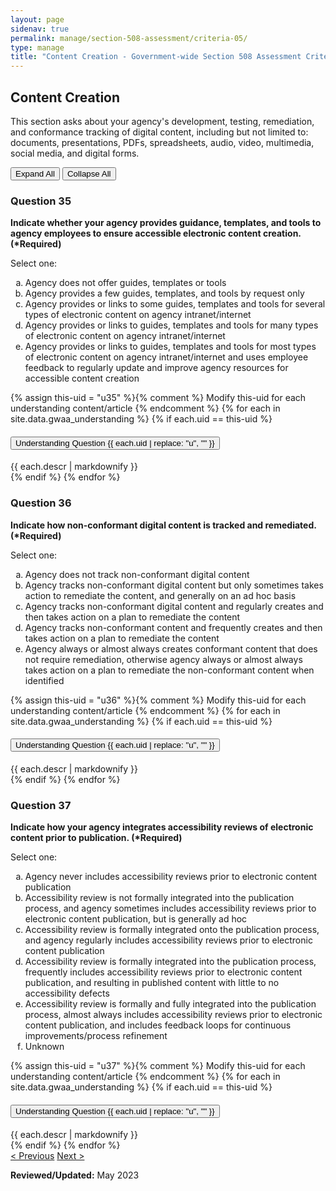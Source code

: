 ```yaml
---
layout: page
sidenav: true
permalink: manage/section-508-assessment/criteria-05/
type: manage
title: "Content Creation - Government-wide Section 508 Assessment Criteria"
---
```


<H2 id="content-creation">Content Creation</H2>
<p>This section asks about your agency's development, testing, remediation, and conformance tracking of digital content, including but not limited to: documents, presentations, PDFs, spreadsheets, audio, video, multimedia, social media, and digital forms. </p>

<!-- Expand/Collapse All "Understanding" Content -->
<div class="margin-y-3 margin-x-1">
    <button id="expand-all" class="usa-button">Expand All</button>
    <button id="collapse-all" class="usa-button">Collapse All</button>
</div>

<div class="usa-card-group">
<!-- begin insert criteria -->

<!-- Q:035-->
<div id="q35" class="usa-card tablet:grid-col-12">
    <div class="usa-card__container border-top">
        <div class="usa-card__header">
            <h3 class="usa-card__heading"> Question 35 </h3>
        </div>
        <div class="usa-card__body">
            <p><strong> Indicate whether your agency provides guidance, templates, and tools to agency employees to
                    ensure accessible electronic content creation. (*Required) </strong></p>
            <p> Select one: </p>
            <p>
            <ol type="a">
                <li>Agency does not offer guides, templates or tools</li>
                <li>Agency provides a few guides, templates, and tools by request only</li>
                <li>Agency provides or links to some guides, templates and tools for several types of electronic content
                    on agency intranet/internet</li>
                <li>Agency provides or links to guides, templates and tools for many types of electronic content on
                    agency intranet/internet</li>
                <li>Agency provides or links to guides, templates and tools for most types of electronic content on
                    agency intranet/internet and uses employee feedback to regularly update and improve agency resources
                    for accessible content creation</li>
            </ol>
            </p>
        </div>
        {% assign this-uid = "u35" %}{% comment %} Modify this-uid for each understanding content/article {% endcomment %}
        {% for each in site.data.gwaa_understanding %}
            {% if each.uid == this-uid %}
            <!-- Understanding -->
            <div class="border-top-05 border-primary margin-top-1">
                <div class="usa-accordion">
                    <h4 class="usa-accordion__heading">
                        <button
                        type="button"
                        class="usa-accordion__button understand_button padding-left-3 radius-bottom-lg"
                        aria-expanded="false"
                        aria-controls="{{ each.uid }}"
                        >
                        Understanding Question {{ each.uid | replace: "u", "" }}
                        </button>
                    </h4>
                    <div id="{{ each.uid }}" class="usa-accordion__content understand_content usa-prose padding-x-3 padding-y-0 bg-primary-lighter text-primary-darker border-top-05 border-primary radius-bottom-lg">
                        <div class="margin-x-auto margin-y-0">
                            {{ each.descr | markdownify }}
                        </div>
                    </div>
                </div>
            </div>
            {% endif %}
        {% endfor %}
    </div>
</div>
<!-- Q:036-->
<div id="q36" class="usa-card tablet:grid-col-12">
    <div class="usa-card__container border-top">
        <div class="usa-card__header">
            <h3 class="usa-card__heading"> Question 36 </h3>
        </div>
        <div class="usa-card__body">
            <p><strong> Indicate how non-conformant digital content is tracked and remediated. (*Required) </strong></p>
            <p> Select one: </p>
            <p>
            <ol type="a">
                <li>Agency does not track non-conformant digital content</li>
                <li>Agency tracks non-conformant digital content but only sometimes takes action to remediate the
                    content, and generally on an ad hoc basis</li>
                <li>Agency tracks non-conformant digital content and regularly creates and then takes action on a plan
                    to remediate the content</li>
                <li>Agency tracks non-conformant content and frequently creates and then takes action on a plan to
                    remediate the content</li>
                <li>Agency always or almost always creates conformant content that does not require remediation,
                    otherwise agency always or almost always takes action on a plan to remediate the non-conformant
                    content when identified</li>
            </ol>
            </p>
        </div>
        {% assign this-uid = "u36" %}{% comment %} Modify this-uid for each understanding content/article {% endcomment %}
        {% for each in site.data.gwaa_understanding %}
            {% if each.uid == this-uid %}
            <!-- Understanding -->
            <div class="border-top-05 border-primary margin-top-1">
                <div class="usa-accordion">
                    <h4 class="usa-accordion__heading">
                        <button
                        type="button"
                        class="usa-accordion__button understand_button padding-left-3 radius-bottom-lg"
                        aria-expanded="false"
                        aria-controls="{{ each.uid }}"
                        >
                        Understanding Question {{ each.uid | replace: "u", "" }}
                        </button>
                    </h4>
                    <div id="{{ each.uid }}" class="usa-accordion__content understand_content usa-prose padding-x-3 padding-y-0 bg-primary-lighter text-primary-darker border-top-05 border-primary radius-bottom-lg">
                        <div class="margin-x-auto margin-y-0">
                            {{ each.descr | markdownify }}
                        </div>
                    </div>
                </div>
            </div>
            {% endif %}
        {% endfor %}
    </div>
</div>
<!-- Q:037-->
<div id="q37" class="usa-card tablet:grid-col-12">
    <div class="usa-card__container border-top">
        <div class="usa-card__header">
            <h3 class="usa-card__heading"> Question 37 </h3>
        </div>
        <div class="usa-card__body">
            <p><strong> Indicate how your agency integrates accessibility reviews of electronic content prior to
                    publication. (*Required) </strong></p>
            <p> Select one: </p>
            <p>
            <ol type="a">
                <li>Agency never includes accessibility reviews prior to electronic content publication</li>
                <li>Accessibility review is not formally integrated into the publication process, and agency sometimes
                    includes accessibility reviews prior to electronic content publication, but is generally ad hoc</li>
                <li>Accessibility review is formally integrated onto the publication process, and agency regularly
                    includes accessibility reviews prior to electronic content publication</li>
                <li>Accessibility review is formally integrated into the publication process, frequently includes
                    accessibility reviews prior to electronic content publication, and resulting in published content
                    with little to no accessibility defects</li>
                <li>Accessibility review is formally and fully integrated into the publication process, almost always
                    includes accessibility reviews prior to electronic content publication, and includes feedback loops
                    for continuous improvements/process refinement</li>
                <li>Unknown</li>
            </ol>
            </p>
        </div>
        {% assign this-uid = "u37" %}{% comment %} Modify this-uid for each understanding content/article {% endcomment %}
        {% for each in site.data.gwaa_understanding %}
            {% if each.uid == this-uid %}
            <!-- Understanding -->
            <div class="border-top-05 border-primary margin-top-1">
                <div class="usa-accordion">
                    <h4 class="usa-accordion__heading">
                        <button
                        type="button"
                        class="usa-accordion__button understand_button padding-left-3 radius-bottom-lg"
                        aria-expanded="false"
                        aria-controls="{{ each.uid }}"
                        >
                        Understanding Question {{ each.uid | replace: "u", "" }}
                        </button>
                    </h4>
                    <div id="{{ each.uid }}" class="usa-accordion__content understand_content usa-prose padding-x-3 padding-y-0 bg-primary-lighter text-primary-darker border-top-05 border-primary radius-bottom-lg">
                        <div class="margin-x-auto margin-y-0">
                            {{ each.descr | markdownify }}
                        </div>
                    </div>
                </div>
            </div>
            {% endif %}
        {% endfor %}
    </div>
</div>

<!-- end insert criteria -->
</div>

<div id="prev-next-section">
    <a class="prev-page" title="Go to previous page" href="{{site.baseurl}}/manage/section-508-assessment/criteria-04/"> < Previous</a>
    <a class="prev-page" title="Go to next page" href="{{site.baseurl}}/manage/section-508-assessment/criteria-06/"> Next > </a>
</div>

**Reviewed/Updated:** May 2023

<!-- Expand/Collapse All Understanding Content script -->
<script>
    $("#expand-all").on("click", function (){
        $(".understand_button").attr("aria-expanded", "true");
        $(".understand_button").toggleClass("radius-bottom-lg");
        $(".understand_content").removeAttr("hidden");
    });
    $("#collapse-all").on("click", function (){
        $(".understand_button").attr("aria-expanded", "false");
        $(".understand_button").toggleClass("radius-bottom-lg");
        $(".understand_content").attr("hidden","");
    });
    $(".understand_button").on("click", function(){
        $(this).toggleClass("radius-bottom-lg");
    });
</script>

<!-- Unhide hash/anchor from external url -->
<script>
    $(function(){
        var window_hash = window.location.hash;
        if ($(window_hash).hasClass("usa-card")){
            let u_hash = window_hash.replace("q", "u");
            $(u_hash).removeAttr("hidden");
            $(u_hash).prev().attr("aria-expanded", "true");
        }
    });
</script>